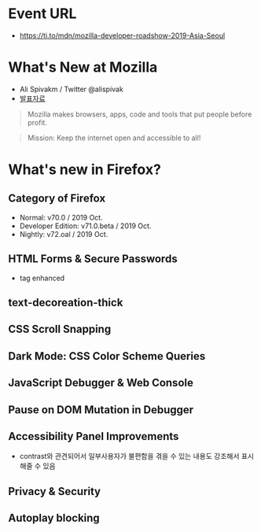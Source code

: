 # Event URL
- https://ti.to/mdn/mozilla-developer-roadshow-2019-Asia-Seoul

# What's New at Mozilla
- Ali Spivakm / Twitter @alispivak
- [발표자료](https://www.youtube.com/watch?v=jv4HdiX0pM4&list=PLo3w8EB99pqLG7lTta4Ex0EjPdmnf7vD7&index=1)

> Mozilla makes browsers, apps, code and tools that put people before profit.

> Mission: Keep the internet open and accessible to all!

# What's new in Firefox?

## Category of Firefox
- Normal: v70.0 / 2019 Oct.
- Developer Edition: v71.0.beta / 2019 Oct.
- Nightly: v72.oal / 2019 Oct.

## HTML Forms & Secure Passwords
- <inpput> tag enhanced

## text-decoreation-thick

## CSS Scroll Snapping

## Dark Mode: CSS Color Scheme Queries

## JavaScript Debugger & Web Console

## Pause on DOM Mutation in Debugger

## Accessibility Panel Improvements
- contrast와 관견되어서 일부사용자가 불편함을 겪을 수 있는 내용도 강조해서 표시해줄 수 있음

## Privacy & Security

## Autoplay blocking
